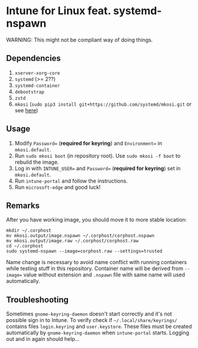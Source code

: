 # Intune for Linux feat. systemd-nspawn

WARNING: This might not be compliant way of doing things.

## Dependencies

1. `xserver-xorg-core`
2. `systemd` (>= 2??)
3. `systemd-container`
4. `debootstrap`
5. `zstd`
6. `mkosi` (`sudo pip3 install git+https://github.com/systemd/mkosi.git` or see [here](https://github.com/systemd/mkosi))

## Usage

1. Modify `Password=` (**required for keyring**) and `Environment=` in `mkosi.default`.
2. Run `sudo mkosi boot` (in repository root). Use `sudo mkosi -f boot` to rebuild the image.
3. Log in with `INTUNE_USER=` and `Password=` (**required for keyring**) set in `mkosi.default`.
4. Run `intune-portal` and follow the instructions.
5. Run `microsoft-edge` and good luck!

## Remarks

After you have working image, you should move it to more stable location:
```
mkdir ~/.corphost
mv mkosi.output/image.nspawn ~/.corphost/corphost.nspawn
mv mkosi.output/image.raw ~/.corphost/corphost.raw
cd ~/.corphost
sudo systemd-nspawn --image=corphost.raw --settings=trusted
```
Name change is necessary to avoid name conflict with running containers while
testing stuff in this repository. Container name will be derived from `--image=`
value without extension and `.nspawn` file with same name will used automatically.

## Troubleshooting

Sometimes `gnome-keyring-daemon` doesn't start correctly and it's not possible sign in to Intune.
To verify check if `~/.local/share/keyrings/` contains  files `login.keyring` and `user.keystore`.
These files must be created automatically by `gnome-keyring-daemon` when `intune-portal` starts.
Logging out and in again should help...
